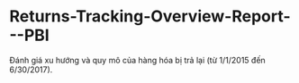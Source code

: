 # Returns-Tracking-Overview-Report---PBI
Đánh giá xu hướng và quy mô của hàng hóa bị trả lại (từ 1/1/2015 đến 6/30/2017). 
